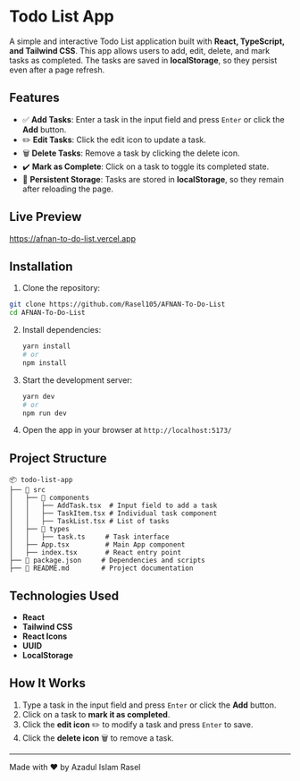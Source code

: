 # Todo List App

A simple and interactive Todo List application built with **React, TypeScript, and Tailwind CSS**. This app allows users to add, edit, delete, and mark tasks as completed. The tasks are saved in **localStorage**, so they persist even after a page refresh.

## Features

- ✅ **Add Tasks**: Enter a task in the input field and press `Enter` or click the **Add** button.
- ✏️ **Edit Tasks**: Click the edit icon to update a task.
- 🗑️ **Delete Tasks**: Remove a task by clicking the delete icon.
- ✔️ **Mark as Complete**: Click on a task to toggle its completed state.
- 💾 **Persistent Storage**: Tasks are stored in **localStorage**, so they remain after reloading the page.

## Live Preview

https://afnan-to-do-list.vercel.app

## Installation

1. Clone the repository:

```sh
git clone https://github.com/Rasel105/AFNAN-To-Do-List
cd AFNAN-To-Do-List
```

2. Install dependencies:

   ```sh
   yarn install
   # or
   npm install
   ```

3. Start the development server:

   ```sh
   yarn dev
   # or
   npm run dev
   ```

4. Open the app in your browser at `http://localhost:5173/`

## Project Structure

```
📦 todo-list-app
├── 📂 src
│   ├── 📂 components
│   │   ├── AddTask.tsx  # Input field to add a task
│   │   ├── TaskItem.tsx # Individual task component
│   │   ├── TaskList.tsx # List of tasks
│   ├── 📂 types
│   │   ├── task.ts     # Task interface
│   ├── App.tsx         # Main App component
│   ├── index.tsx       # React entry point
├── 📜 package.json     # Dependencies and scripts
├── 📜 README.md        # Project documentation
```

## Technologies Used

- **React**
- **Tailwind CSS**
- **React Icons**
- **UUID**
- **LocalStorage**

## How It Works

1. Type a task in the input field and press `Enter` or click the **Add** button.
2. Click on a task to **mark it as completed**.
3. Click the **edit icon** ✏️ to modify a task and press `Enter` to save.
4. Click the **delete icon** 🗑️ to remove a task.

---

Made with ❤️ by Azadul Islam Rasel
